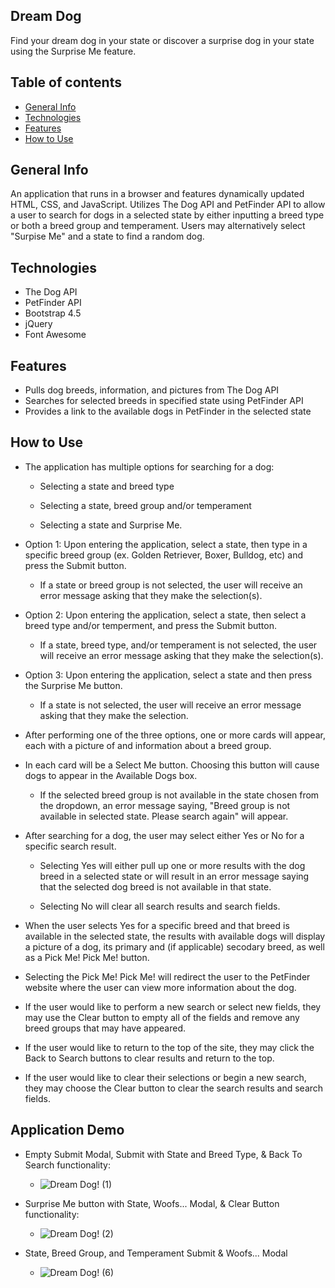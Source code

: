 ## Dream Dog

Find your dream dog in your state or discover a surprise dog in your state using the Surprise Me feature.

## Table of contents
* [General Info](#general-info)
* [Technologies](#technologies)
* [Features](#features)
* [How to Use](#how-to-use)

## General Info

An application that runs in a browser and features dynamically updated HTML, CSS, and JavaScript. Utilizes The Dog API and PetFinder API to allow a user to search for dogs in a selected state by either inputting a breed type or both a breed group and temperament. Users may alternatively select "Surpise Me" and a state to find a random dog.

## Technologies

* The Dog API
* PetFinder API
* Bootstrap 4.5
* jQuery
* Font Awesome

## Features

* Pulls dog breeds, information, and pictures from The Dog API
* Searches for selected breeds in specified state using PetFinder API
* Provides a link to the available dogs in PetFinder in the selected state

## How to Use

* The application has multiple options for searching for a dog:

    * Selecting a state and breed type
    
    * Selecting a state, breed group and/or temperament
    
    * Selecting a state and Surprise Me.

* Option 1: Upon entering the application, select a state, then type in a specific breed group (ex. Golden Retriever, Boxer, Bulldog, etc) and press the Submit button.

    * If a state or breed group is not selected, the user will receive an error message asking that they make the selection(s).

* Option 2: Upon entering the application, select a state, then select a breed type and/or temperment, and press the Submit button.

    * If a state, breed type, and/or temperament is not selected, the user will receive an error message asking that they make the selection(s).

* Option 3: Upon entering the application, select a state and then press the Surprise Me button.

    * If a state is not selected, the user will receive an error message asking that they make the selection.

* After performing one of the three options, one or more cards will appear, each with a picture of and information about a breed group.

* In each card will be a Select Me button. Choosing this button will cause dogs to appear in the Available Dogs box.

    * If the selected breed group is not available in the state chosen from the dropdown, an error message saying, "Breed group is not available in selected state. Please search again" will appear.

* After searching for a dog, the user may select either Yes or No for a specific search result.

    * Selecting Yes will either pull up one or more results with the dog breed in a selected state or will result in an error message saying that the selected dog breed is not available in that state.

    * Selecting No will clear all search results and search fields.

* When the user selects Yes for a specific breed and that breed is available in the selected state, the results with available dogs will display a picture of a dog, its primary and (if applicable) secodary breed, as well as a Pick Me! Pick Me! button.

* Selecting the Pick Me! Pick Me! will redirect the user to the PetFinder website where the user can view more information about the dog.

* If the user would like to perform a new search or select new fields, they may use the Clear button to empty all of the fields and remove any breed groups that may have appeared.

* If the user would like to return to the top of the site, they may click the Back to Search buttons to clear results and return to the top.

* If the user would like to clear their selections or begin a new search, they may choose the Clear button to clear the search results and search fields.

## Application Demo

* Empty Submit Modal, Submit with State and Breed Type, & Back To Search functionality:

    * ![Dream Dog! (1)](https://user-images.githubusercontent.com/65187093/89839637-37dd6b80-db3c-11ea-80c4-0472c0f150cc.gif)

* Surprise Me button with State, Woofs... Modal, & Clear Button functionality:

    * ![Dream Dog! (2)](https://user-images.githubusercontent.com/65187093/89839844-bf2adf00-db3c-11ea-8c07-543046faaba8.gif)

* State, Breed Group, and Temperament Submit & Woofs... Modal

    * ![Dream Dog! (6)](https://user-images.githubusercontent.com/65187093/89840560-87249b80-db3e-11ea-96ae-662661627dde.gif)

